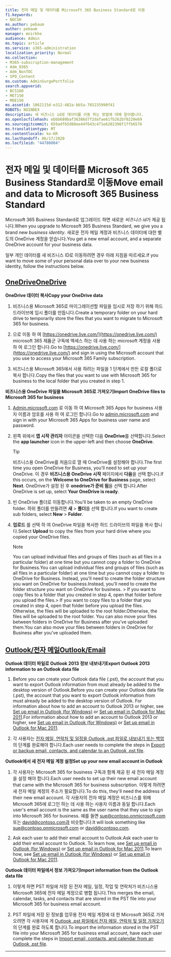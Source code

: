 ```yaml
---
title: 전자 메일 및 데이터를 Microsoft 365 Business Standard로 이동
f1.keywords:
- NOCSH
ms.author: pebaum
author: pebaum
manager: mnirkhe
audience: Admin
ms.topic: article
ms.service: o365-administration
localization_priority: Normal
ms.collection:
- M365-subscription-management
- Adm_O365
- Adm_NonTOC
- SPO_Content
ms.custom: AdminSurgePortfolio
search.appverid:
- BCS160
- MET150
- MOE150
ms.assetid: 1062115d-e312-482a-bb5a-765235990f41
ROBOTS: NOINDEX
description: 새 비즈니스 id로 데이터를 이동 하는 방법에 대해 알아봅니다.
ms.openlocfilehash: ebbb680baf36386d7f2dafae61fb262bf0220e69
ms.sourcegitcommit: 659adf65d88ee44f643c471e6202396f1ffb6576
ms.translationtype: MT
ms.contentlocale: ko-KR
ms.lasthandoff: 06/17/2020
ms.locfileid: "44780004"
---
```

# <a name="move-email-and-data-to-microsoft-365-business-standard"></a><span data-ttu-id="19b2a-103">전자 메일 및 데이터를 Microsoft 365 Business Standard로 이동</span><span class="sxs-lookup"><span data-stu-id="19b2a-103">Move email and data to Microsoft 365 Business Standard</span></span>

<span data-ttu-id="19b2a-104">Microsoft 365 Business Standard로 업그레이드 하면 새로운 *비즈니스 id*가 제공 됩니다.</span><span class="sxs-lookup"><span data-stu-id="19b2a-104">When you upgrade to Microsoft 365 Business Standard, we give you a brand new  *business identity*.</span></span> <span data-ttu-id="19b2a-105">새로운 전자 메일 계정과 비즈니스 데이터에 대한 별도의 OneDrive 계정을 얻습니다.</span><span class="sxs-lookup"><span data-stu-id="19b2a-105">You get a new email account, and a separate OneDrive account for your business data.</span></span> 
  
<span data-ttu-id="19b2a-106">일부 개인 데이터를 새 비즈니스 ID로 이동하려면 경우 아래 지침을 따르세요.</span><span class="sxs-lookup"><span data-stu-id="19b2a-106">If you want to move some of your personal data over to your new business identity, follow the instructions below.</span></span>
  
## <a name="onedrive"></a>[<span data-ttu-id="19b2a-107">OneDrive</span><span class="sxs-lookup"><span data-stu-id="19b2a-107">OneDrive</span></span>](#tab/OneDrive)
  
 <span data-ttu-id="19b2a-108">**OneDrive 데이터 복사**</span><span class="sxs-lookup"><span data-stu-id="19b2a-108">**Copy your OneDrive data**</span></span>
1. <span data-ttu-id="19b2a-109">비즈니스용 Microsoft 365로 마이그레이션할 파일을 임시로 저장 하기 위해 하드 드라이브에 임시 폴더를 만듭니다.</span><span class="sxs-lookup"><span data-stu-id="19b2a-109">Create a temporary folder on your hard drive to temporarily store the files that you want to migrate to Microsoft 365 for business.</span></span>
    
2. <span data-ttu-id="19b2a-110">으로 이동 하 여 [https://onedrive.live.com/](https://onedrive.live.com/) microsoft 365 제품군 구독에 액세스 하는 데 사용 하는 microsoft 계정을 사용 하 여 로그인 합니다.</span><span class="sxs-lookup"><span data-stu-id="19b2a-110">Go to [https://onedrive.live.com/](https://onedrive.live.com/) and sign in using the Microsoft account that you use to access your Microsoft 365 Family subscription.</span></span> 
    
3. <span data-ttu-id="19b2a-111">비즈니스용 Microsoft 365에서 사용 하려는 파일을 1 단계에서 만든 로컬 폴더로 복사 합니다.</span><span class="sxs-lookup"><span data-stu-id="19b2a-111">Copy the files that you want to use with Microsoft 365 for business to the local folder that you created in step 1.</span></span>
    
 <span data-ttu-id="19b2a-112">**비즈니스용 OneDrive 파일을 Microsoft 365로 가져오기**</span><span class="sxs-lookup"><span data-stu-id="19b2a-112">**Import OneDrive files to Microsoft 365 for business**</span></span>
1. <span data-ttu-id="19b2a-113">[Admin.microsoft.com](https://go.microsoft.com/fwlink/?LinkId=816877) 로 이동 하 여 Microsoft 365 Apps for business 사용자 이름과 암호를 사용 하 여 로그인 합니다.</span><span class="sxs-lookup"><span data-stu-id="19b2a-113">Go to [admin.microsoft.com](https://go.microsoft.com/fwlink/?LinkId=816877) and sign in with your Microsoft 365 Apps for business user name and password.</span></span> 
    
2. <span data-ttu-id="19b2a-114">왼쪽 위에서 **앱 시작 관리자** 아이콘을 선택한 다음 **OneDrive**를 선택합니다.</span><span class="sxs-lookup"><span data-stu-id="19b2a-114">Select the **app launcher** icon in the upper-left and then choose **OneDrive**.</span></span>
  
    > [!TIP]
    > <span data-ttu-id="19b2a-115">비즈니스용 OneDrive를 처음으로 열 때 OneDrive를 설정해야 합니다.</span><span class="sxs-lookup"><span data-stu-id="19b2a-115">The first time you open OneDrive for Business, you'll need to set up your OneDrive.</span></span> <span data-ttu-id="19b2a-116">이 경우 **비즈니스용 OneDrive 시작** 페이지에서 **다음**을 선택 합니다.</span><span class="sxs-lookup"><span data-stu-id="19b2a-116">If this occurs, on the **Welcome to OneDrive for Business** page, select **Next**.</span></span> <span data-ttu-id="19b2a-117">OneDrive가 설정 된 후 **onedrive가 준비 됨**을 선택 합니다.</span><span class="sxs-lookup"><span data-stu-id="19b2a-117">After OneDrive is set up, select **Your OneDrive is ready**.</span></span> 
  
3. <span data-ttu-id="19b2a-118">빈 OneDrive 폴더로 이동합니다.</span><span class="sxs-lookup"><span data-stu-id="19b2a-118">You'll be taken to an empty OneDrive folder.</span></span> <span data-ttu-id="19b2a-119">하위 폴더를 만들려면 **새** \> **폴더**를 선택 합니다.</span><span class="sxs-lookup"><span data-stu-id="19b2a-119">If you want to create sub folders, select **New** \> **Folder**.</span></span>

4. <span data-ttu-id="19b2a-120">**업로드** 를 선택 하 여 OneDrive 파일을 복사한 하드 드라이브의 파일을 복사 합니다.</span><span class="sxs-lookup"><span data-stu-id="19b2a-120">Select **Upload** to copy the files from your hard drive where you copied your OneDrive files.</span></span> 
  
    > [!NOTE]
    >  <span data-ttu-id="19b2a-121">You can upload individual files and groups of files (such as all files in a particular folder) at one time but you cannot copy a folder to OneDrive for Business.</span><span class="sxs-lookup"><span data-stu-id="19b2a-121">You can upload individual files and groups of files (such as all files in a particular folder) at one time but you cannot copy a folder to OneDrive for Business.</span></span> <span data-ttu-id="19b2a-122">Instead, you'll need to create the folder structure you want on OneDrive for business.</span><span class="sxs-lookup"><span data-stu-id="19b2a-122">Instead, you'll need to create the folder structure you want on OneDrive for business.</span></span> <span data-ttu-id="19b2a-123">>  If you want to copy files to a folder that you created in step 4, open that folder before you upload the files.</span><span class="sxs-lookup"><span data-stu-id="19b2a-123">>  If you want to copy files to a folder that you created in step 4, open that folder before you upload the files.</span></span> <span data-ttu-id="19b2a-124">Otherwise, the files will be uploaded to the root folder.</span><span class="sxs-lookup"><span data-stu-id="19b2a-124">Otherwise, the files will be uploaded to the root folder.</span></span> <span data-ttu-id="19b2a-125">You can also move your files between folders in OneDrive for Business after you've uploaded them.</span><span class="sxs-lookup"><span data-stu-id="19b2a-125">You can also move your files between folders in OneDrive for Business after you've uploaded them.</span></span> 
  
## <a name="outlookemail"></a>[<span data-ttu-id="19b2a-126">Outlook/전자 메일</span><span class="sxs-lookup"><span data-stu-id="19b2a-126">Outlook/Email</span></span>](#tab/Outlook)
  
 <span data-ttu-id="19b2a-127">**Outlook 데이터 파일로 Outlook 2013 정보 내보내기**</span><span class="sxs-lookup"><span data-stu-id="19b2a-127">**Export Outlook 2013 information to an Outlook data file**</span></span>
1. <span data-ttu-id="19b2a-128">Before you can create your Outlook data file (.pst), the account that you want to export Outlook information from must already be added to the desktop version of Outlook.</span><span class="sxs-lookup"><span data-stu-id="19b2a-128">Before you can create your Outlook data file (.pst), the account that you want to export Outlook information from must already be added to the desktop version of Outlook.</span></span> <span data-ttu-id="19b2a-129">For information about how to add an account to Outlook 2013 or higher, see [Set up email in Outlook (for Windows)](https://support.microsoft.com/office/6e27792a-9267-4aa4-8bb6-c84ef146101b) or [Set up email in Outlook for Mac 2011](https://support.microsoft.com/office/de372dc4-9648-4044-a76c-e8a60e178d54).</span><span class="sxs-lookup"><span data-stu-id="19b2a-129">For information about how to add an account to Outlook 2013 or higher, see [Set up email in Outlook (for Windows)](https://support.microsoft.com/office/6e27792a-9267-4aa4-8bb6-c84ef146101b) or [Set up email in Outlook for Mac 2011](https://support.microsoft.com/office/de372dc4-9648-4044-a76c-e8a60e178d54).</span></span>
    
2. <span data-ttu-id="19b2a-130">각 사용자는 [전자 메일, 연락처 및 일정을 Outlook .pst 파일로 내보내기 또는 백업](https://support.microsoft.com/office/14252b52-3075-4e9b-be4e-ff9ef1068f91)의 단계를 완료해야 합니다.</span><span class="sxs-lookup"><span data-stu-id="19b2a-130">Each user needs to complete the steps in [Export or backup email, contacts, and calendar to an Outlook .pst file](https://support.microsoft.com/office/14252b52-3075-4e9b-be4e-ff9ef1068f91).</span></span>
    
 <span data-ttu-id="19b2a-131">**Outlook에서 새 전자 메일 계정 설정**</span><span class="sxs-lookup"><span data-stu-id="19b2a-131">**Set up your new email account in Outlook**</span></span>
1. <span data-ttu-id="19b2a-132">각 사용자는 Microsoft 365 for business 구독과 함께 제공 된 새 전자 메일 계정을 설정 해야 합니다.</span><span class="sxs-lookup"><span data-stu-id="19b2a-132">Each user needs to set up their new email account that came with the Microsoft 365 for business subscription.</span></span> <span data-ttu-id="19b2a-133">이렇게 하려면 새 전자 메일 계정의 주소가 필요합니다.</span><span class="sxs-lookup"><span data-stu-id="19b2a-133">To do this, they'll need the address of their new email account.</span></span> <span data-ttu-id="19b2a-134">각 사용자의 전자 메일 계정은 비즈니스를 위해 Microsoft 365에 로그인 하는 데 사용 하는 사용자 이름과 동일 합니다.</span><span class="sxs-lookup"><span data-stu-id="19b2a-134">Each user's email account is the same as the user name that they use to sign into Microsoft 365 for business.</span></span> <span data-ttu-id="19b2a-135">예를 들면 sue@contoso.onmicrosoft.com 또는 david@contoso.com과 비슷합니다.</span><span class="sxs-lookup"><span data-stu-id="19b2a-135">It will look something like sue@contoso.onmicrosoft.com or david@contoso.com.</span></span>
    
2. <span data-ttu-id="19b2a-136">Ask each user to add their email account to Outlook.</span><span class="sxs-lookup"><span data-stu-id="19b2a-136">Ask each user to add their email account to Outlook.</span></span> <span data-ttu-id="19b2a-137">To learn how, see [Set up email in Outlook (for Windows)](https://support.microsoft.com/office/6e27792a-9267-4aa4-8bb6-c84ef146101b) or [Set up email in Outlook for Mac 2011](https://support.microsoft.com/office/de372dc4-9648-4044-a76c-e8a60e178d54).</span><span class="sxs-lookup"><span data-stu-id="19b2a-137">To learn how, see [Set up email in Outlook (for Windows)](https://support.microsoft.com/office/6e27792a-9267-4aa4-8bb6-c84ef146101b) or [Set up email in Outlook for Mac 2011](https://support.microsoft.com/office/de372dc4-9648-4044-a76c-e8a60e178d54).</span></span>
    
 <span data-ttu-id="19b2a-138">**Outlook 데이터 파일에서 정보 가져오기**</span><span class="sxs-lookup"><span data-stu-id="19b2a-138">**Import information from the Outlook data file**</span></span>
1. <span data-ttu-id="19b2a-139">이렇게 하면 PST 파일에 저장 된 전자 메일, 일정, 작업 및 연락처가 비즈니스용 Microsoft 365에 전자 메일 계정으로 병합 됩니다.</span><span class="sxs-lookup"><span data-stu-id="19b2a-139">This merges the email, calendar, tasks, and contacts that are stored in the PST file into your Microsoft 365 for business email account.</span></span>
    
2. <span data-ttu-id="19b2a-140">PST 파일에 저장 된 정보를 업무용 전자 메일 계정에 대 한 Microsoft 365로 가져오려면 각 사용자에 게 [Outlook .pst 파일에서 전자 메일, 연락처 및 일정 가져오기](https://support.microsoft.com/office/431a8e9a-f99f-4d5f-ae48-ded54b3440ac)의 단계를 완료 하도록 합니다.</span><span class="sxs-lookup"><span data-stu-id="19b2a-140">To import the information stored in the PST file into your Microsoft 365 for business email account, have each user complete the steps in [Import email, contacts, and calendar from an Outlook .pst file](https://support.microsoft.com/office/431a8e9a-f99f-4d5f-ae48-ded54b3440ac).</span></span>
    
---

